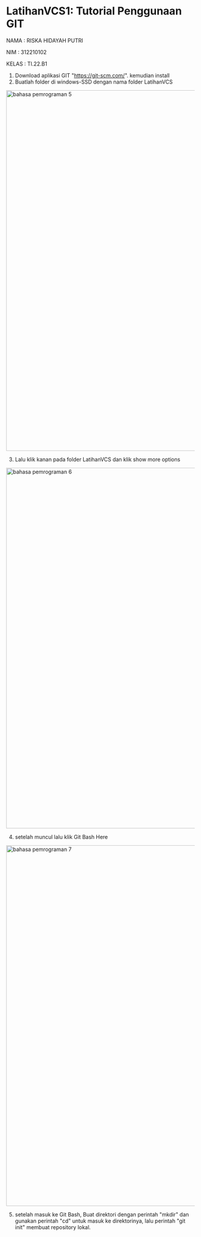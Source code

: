 # LatihanVCS1: Tutorial Penggunaan GIT

NAMA  : RISKA HIDAYAH PUTRI

NIM   : 312210102

KELAS : TI.22.B1

  1. Download aplikasi GIT "https://git-scm.com/". kemudian install
  2. Buatlah folder di windows-SSD dengan nama folder LatihanVCS
  <img width="960" alt="bahasa pemrograman 5" src="https://user-images.githubusercontent.com/115815582/196040829-f1f795e7-9d3e-407b-99bd-20e532fb7275.png">
  
  3. Lalu klik kanan pada folder LatihanVCS dan klik show more options
  <img width="960" alt="bahasa pemrograman 6" src="https://user-images.githubusercontent.com/115815582/196040978-16d424e2-abc3-44ee-8b13-87a1eb1d4284.png">
  
  4. setelah muncul lalu klik Git Bash Here
  <img width="960" alt="bahasa pemrograman 7" src="https://user-images.githubusercontent.com/115815582/196041113-b96c239e-8fd6-460b-848a-1ac924b434e1.png">
  
  5. setelah masuk ke Git Bash, Buat direktori dengan perintah "mkdir" dan gunakan perintah "cd" untuk masuk ke direktorinya, lalu perintah "git init" membuat repository lokal.

